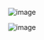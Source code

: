 ![image](https://user-images.githubusercontent.com/130566946/231951640-dfd1104c-0d42-40b6-9949-4040f4938309.png)


![image](https://user-images.githubusercontent.com/130566946/231951801-8e7d589a-5ed5-47c2-83d4-b4bacbd3d083.png)

